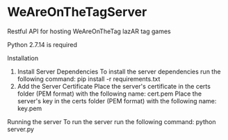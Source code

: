 # WeAreOnTheTagServer
Restful API for hosting WeAreOnTheTag lazAR tag games

Python 2.7.14 is required

Installation
1. Install Server Dependencies
  To install the server dependencies run the following command:
    pip install -r requirements.txt
2. Add the Server Certificate
  Place the server's certificate in the certs folder (PEM format) with the following name:
  cert.pem
  Place the server's key in the certs folder (PEM format) with the following name:
  key.pem
  
Running the server 
  To run the server run the following command:
    python server.py
